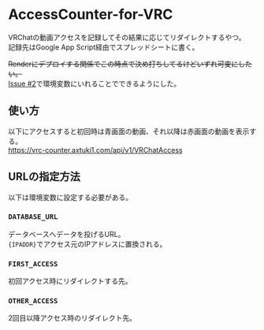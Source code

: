 # AccessCounter-for-VRC

VRChatの動画アクセスを記録してその結果に応じてリダイレクトするやつ。  
記録先はGoogle App Script経由でスプレッドシートに書く。

~~Renderにデプロイする関係でこの時点で決め打ちしてるけどいずれ可変にしたい。~~  
[Issue #2](https://github.com/axtuki1/AccessCounter-for-VRC/issues/2)で環境変数にいれることでできるようにした。

## 使い方

以下にアクセスすると初回時は青画面の動画、それ以降は赤画面の動画を表示する。  
https://vrc-counter.axtuki1.com/api/v1/VRChatAccess

## URLの指定方法

以下は環境変数に設定する必要がある。

### `DATABASE_URL`

データベースへデータを投げるURL。  
`{IPADDR}`でアクセス元のIPアドレスに置換される。

### `FIRST_ACCESS`

初回アクセス時にリダイレクトする先。

### `OTHER_ACCESS`

2回目以降アクセス時のリダイレクト先。